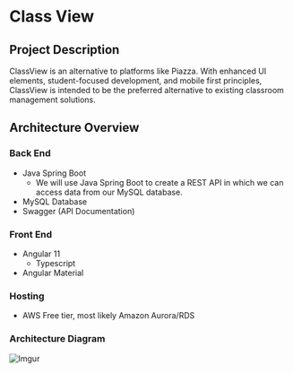 # Class View

## Project Description
ClassView is an alternative to platforms like Piazza. With enhanced UI elements, student-focused development, and mobile first principles, ClassView is intended to be the preferred alternative to existing classroom management solutions.

## Architecture Overview

### Back End

* Java Spring Boot
  * We will use Java Spring Boot to create a REST API in which we can access data from our MySQL database.
* MySQL Database
* Swagger (API Documentation)

### Front End
* Angular 11
  * Typescript
* Angular Material

### Hosting
* AWS Free tier, most likely Amazon Aurora/RDS

### Architecture Diagram
![Imgur](https://imgur.com/PqfgBgZ.jpg)
